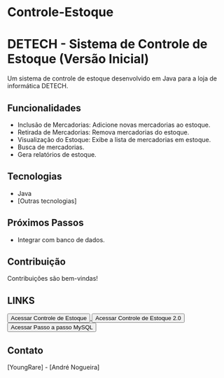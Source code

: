# Controle-Estoque
# DETECH - Sistema de Controle de Estoque (Versão Inicial)

Um sistema de controle de estoque desenvolvido em Java para a loja de informática DETECH.

## Funcionalidades

- Inclusão de Mercadorias: Adicione novas mercadorias ao estoque.
- Retirada de Mercadorias: Remova mercadorias do estoque. 
- Visualização do Estoque: Exibe a lista de mercadorias em estoque. 
- Busca de mercadorias.
- Gera relatórios de estoque.

## Tecnologias

- Java
- [Outras tecnologias]

## Próximos Passos

- Integrar com banco de dados.

## Contribuição

Contribuições são bem-vindas!

## LINKS

<a href="https://github.com/Young4Rare/Controle-Estoque/blob/main/Estoque.war" target="_blank">
    <button>Acessar Controle de Estoque</button>
</a>



<a href="https://github.com/Young4Rare/Controle-Estoque/blob/main/Estoque%202.0.war" target="_blank">
    <button>Acessar Controle de Estoque 2.0</button>
</a>



<a href="https://github.com/Young4Rare/Controle-Estoque/blob/main/Passo%20a%20passo%20MySQL" target="_blank">
    <button>Acessar Passo a passo MySQL</button>
</a>

## Contato

[YoungRare] - [André Nogueira]


